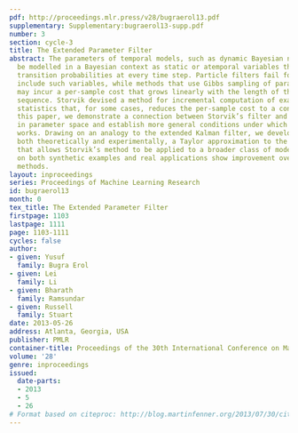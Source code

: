 ```yaml
---
pdf: http://proceedings.mlr.press/v28/bugraerol13.pdf
supplementary: Supplementary:bugraerol13-supp.pdf
number: 3
section: cycle-3
title: The Extended Parameter Filter
abstract: The parameters of temporal models, such as dynamic Bayesian networks, may
  be modelled in a Bayesian context as static or atemporal variables that influence
  transition probabilities at every time step. Particle filters fail for models that
  include such variables, while methods that use Gibbs sampling of parameter variables
  may incur a per-sample cost that grows linearly with the length of the observation
  sequence. Storvik devised a method for incremental computation of exact sufficient
  statistics that, for some cases, reduces the per-sample cost to a constant.  In
  this paper, we demonstrate a connection between Storvik’s filter and a Kalman filter
  in parameter space and establish more general conditions under which Storvik’s filter
  works. Drawing on an analogy to the extended Kalman filter, we develop and analyze,
  both theoretically and experimentally, a Taylor approximation to the parameter posterior
  that allows Storvik’s method to be applied to a broader class of models. Our experiments
  on both synthetic examples and real applications show improvement over existing
  methods.
layout: inproceedings
series: Proceedings of Machine Learning Research
id: bugraerol13
month: 0
tex_title: The Extended Parameter Filter
firstpage: 1103
lastpage: 1111
page: 1103-1111
cycles: false
author:
- given: Yusuf
  family: Bugra Erol
- given: Lei
  family: Li
- given: Bharath
  family: Ramsundar
- given: Russell
  family: Stuart
date: 2013-05-26
address: Atlanta, Georgia, USA
publisher: PMLR
container-title: Proceedings of the 30th International Conference on Machine Learning
volume: '28'
genre: inproceedings
issued:
  date-parts:
  - 2013
  - 5
  - 26
# Format based on citeproc: http://blog.martinfenner.org/2013/07/30/citeproc-yaml-for-bibliographies/
---
```

